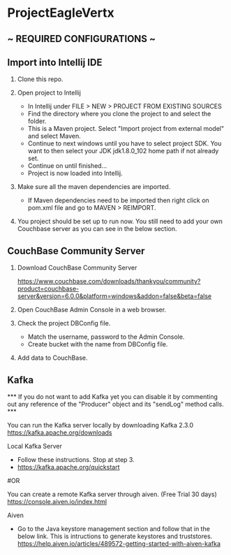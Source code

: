 # ProjectEagleVertx

## ~ REQUIRED CONFIGURATIONS ~

## Import into Intellij IDE

1. Clone this repo.

2. Open project to Intellij
    - In Intellij under FILE > NEW > PROJECT FROM EXISTING SOURCES
    - Find the directory where you clone the project to and select the folder.
    - This is a Maven project. Select "Import project from external model" and select Maven. 
    - Continue to next windows until you have to select project SDK. You want to then select your JDK jdk1.8.0_102 home path if not already set.
    - Continue on until finished...
    - Project is now loaded into Intellij.
    
3. Make sure all the maven dependencies are imported.
    - If Maven dependencies need to be imported then right click on pom.xml file and go to MAVEN > REIMPORT.

4. You project should be set up to run now. You still need to add your own Couchbase server as you can see in the below section.     


## CouchBase Community Server

1. Download CouchBase Community Server

    https://www.couchbase.com/downloads/thankyou/community?product=couchbase-server&version=6.0.0&platform=windows&addon=false&beta=false

2. Open CouchBase Admin Console in a web browser.

3. Check the project DBConfig file.
    - Match the username, password to the Admin Console.
    - Create bucket with the name from DBConfig file.
    
4. Add data to CouchBase.


## Kafka 


*** If you do not want to add Kafka yet you can disable it by commenting out any reference of the "Producer" object and its "sendLog" method calls. ***



You can run the Kafka server locally by downloading Kafka 2.3.0
https://kafka.apache.org/downloads

Local Kafka Server

- Follow these instructions. Stop at step 3. 
- https://kafka.apache.org/quickstart

#OR

You can create a remote Kafka server through aiven. (Free Trial 30 days)
https://console.aiven.io/index.html

Aiven

* Go to the Java keystore management section and follow that in the below link. This is intructions to generate keystores and truststores.
https://help.aiven.io/articles/489572-getting-started-with-aiven-kafka






